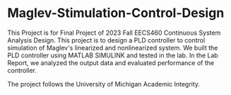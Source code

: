 # Maglev-Stimulation-Control-Design
This Project is for Final Project of 2023 Fall EECS460 Continuous System Analysis Design.
This project is to design a PLD controller to control simulation of Maglev's linearized and nonlinearized system. 
We built the PLD controller using MATLAB SIMULINK and tested in the lab. 
In the Lab Report, we analyzed the output data and evaluated performance of the controller.

The project follows the University of Michigan Academic Integrity. 
